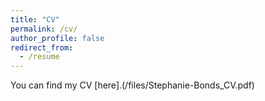 ```yaml
---
title: "CV"
permalink: /cv/
author_profile: false
redirect_from:
  - /resume
---
```


You can find my CV [here].(/files/Stephanie-Bonds_CV.pdf)
